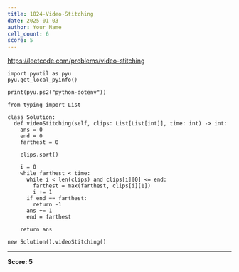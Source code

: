 ```yaml
---
title: 1024-Video-Stitching
date: 2025-01-03
author: Your Name
cell_count: 6
score: 5
---
```


https://leetcode.com/problems/video-stitching


```
import pyutil as pyu
pyu.get_local_pyinfo()
```


```
print(pyu.ps2("python-dotenv"))
```


```
from typing import List
```


```
class Solution:
  def videoStitching(self, clips: List[List[int]], time: int) -> int:
    ans = 0
    end = 0
    farthest = 0

    clips.sort()

    i = 0
    while farthest < time:
      while i < len(clips) and clips[i][0] <= end:
        farthest = max(farthest, clips[i][1])
        i += 1
      if end == farthest:
        return -1
      ans += 1
      end = farthest

    return ans
```


```
new Solution().videoStitching()
```


---
**Score: 5**